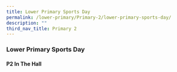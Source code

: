 ```yaml
---
title: Lower Primary Sports Day
permalink: /lower-primary/Primary-2/lower-primary-sports-day/
description: ""
third_nav_title: Primary 2
---
```

### Lower Primary Sports Day

#### P2 In The Hall